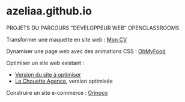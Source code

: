 # azeliaa.github.io

PROJETS DU PARCOURS "DEVELOPPEUR WEB" OPENCLASSROOMS

Transformer une maquette en site web : [Mon CV](https://azeliaa.github.io/CV)

Dynamiser une page web avec des animations CSS : [OhMyFood](https://azeliaa.github.io/ohmyfood)

Optimiser un site web existant :
- [Version du site à optimiser](https://azeliaa.github.io/chouette-agence_v1)
- [La Chouette Agence](https://azeliaa.github.io/chouette-agence_v2), version optimisée

Construire un site e-commerce : [Orinoco](https://azeliaa.github.io/orinoco)
